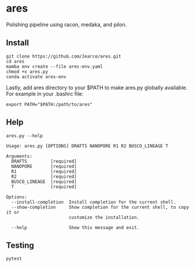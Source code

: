 # ares
Polishing pipeline using racon, medaka, and pilon. 

## Install
```
git clone https://github.com/Jearce/ares.git
cd ares
mamba env create --file ares-env.yaml 
chmod +x ares.py
conda activate ares-env
```
Lastly, add ares directory to your $PATH to make ares.py globally available. For example in your .bashrc file:
```
export PATH="$PATH:/path/to/ares"
```

## Help
```
ares.py --help
```

```
Usage: ares.py [OPTIONS] DRAFTS NANOPORE R1 R2 BUSCO_LINEAGE T

Arguments:
  DRAFTS         [required]
  NANOPORE       [required]
  R1             [required]
  R2             [required]
  BUSCO_LINEAGE  [required]
  T              [required]

Options:
  --install-completion  Install completion for the current shell.
  --show-completion     Show completion for the current shell, to copy it or
                        customize the installation.

  --help                Show this message and exit.
```

## Testing
```
pytest
```
